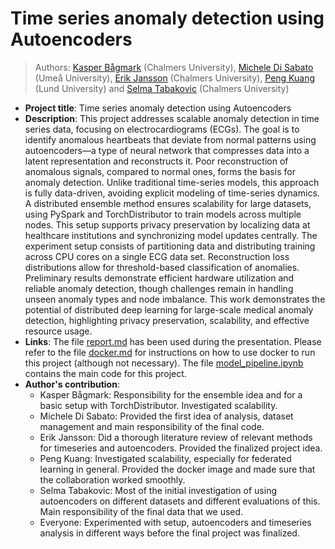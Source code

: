 # Time series anomaly detection using Autoencoders
> Authors: [Kasper Bågmark](https://research.chalmers.se/person/bagmark) (Chalmers University), [Michele Di Sabato](https://www.umu.se/en/staff/michele-di-sabato/) (Umeå University), [Erik Jansson](https://www.chalmers.se/en/persons/erikjans/) (Chalmers University), [Peng Kuang](https://portal.research.lu.se/en/persons/peng-kuang) (Lund University) and [Selma Tabakovic](https://www.chalmers.se/en/persons/selmat/) (Chalmers University)
* **Project title**: Time series anomaly detection using Autoencoders
* **Description**: This project addresses scalable anomaly detection in time series data, focusing on electrocardiograms (ECGs). The goal is to identify anomalous heartbeats that deviate from normal patterns using autoencoders—a type of neural network that compresses data into a latent representation and reconstructs it. Poor reconstruction of anomalous signals, compared to normal ones, forms the basis for anomaly detection. Unlike traditional time-series models, this approach is fully data-driven, avoiding explicit modeling of time-series dynamics. A distributed ensemble method ensures scalability for large datasets, using PySpark and TorchDistributor to train models across multiple nodes. This setup supports privacy preservation by localizing data at healthcare institutions and synchronizing model updates centrally. The experiment setup consists of partitioning data and distributing training across CPU cores on a single ECG data set. Reconstruction loss distributions allow for threshold-based classification of anomalies. Preliminary results demonstrate efficient hardware utilization and reliable anomaly detection, though challenges remain in handling unseen anomaly types and node imbalance. This work demonstrates the potential of distributed deep learning for large-scale medical anomaly detection, highlighting privacy preservation, scalability, and effective resource usage.
* **Links**: The file [report.md](report.md) has been used during the presentation. Please refer to the file [docker.md](docker.md) for instructions on how to use docker to run this project (although not necessary). The file [model_pipeline.ipynb](model_pipeline.ipynb) contains the main code for this project. 
* **Author's contribution**:
    - Kasper Bågmark: Responsibility for the ensemble idea and for a basic setup with TorchDistributor. Investigated scalability.
    - Michele Di Sabato: Provided the first idea of analysis, dataset management and main responsibility of the final code.
    - Erik Jansson: Did a thorough literature review of relevant methods for timeseries and autoencoders. Provided the finalized project idea.
    - Peng Kuang: Investigated scalability, especially for federated learning in general. Provided the docker image and made sure that the collaboration worked smoothly.
    - Selma Tabakovic: Most of the initial investigation of using autoencoders on different datasets and different evaluations of this. Main responsibility of the final data that we used.
    - Everyone: Experimented with setup, autoencoders and timeseries analysis in different ways before the final project was finalized. 
